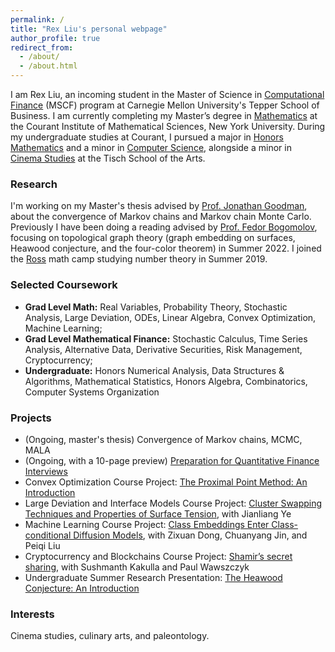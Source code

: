 ```yaml
---
permalink: /
title: "Rex Liu's personal webpage"
author_profile: true
redirect_from: 
  - /about/
  - /about.html
---
```


I am Rex Liu, an incoming student in the Master of Science in [Computational Finance](https://www.cmu.edu/mscf/) (MSCF) program at Carnegie Mellon University's Tepper School of Business. I am currently completing my Master’s degree in [Mathematics](https://math.nyu.edu/dynamic/graduate/ms-gsas/ms-mathematics/) at the Courant Institute of Mathematical Sciences, New York University. During my undergraduate studies at Courant, I pursued a major in [Honors Mathematics](https://math.nyu.edu/dynamic/undergrad/ba-cas/majors-minors/honors-programs/#honors-math-major) and a minor in [Computer Science](https://cs.nyu.edu/home/undergrad/minor_programs.html), alongside a minor in [Cinema Studies](https://tisch.nyu.edu/cinema-studies) at the Tisch School of the Arts.

### Research
I'm working on my Master's thesis advised by [Prof. Jonathan Goodman](https://math.nyu.edu/~goodman/), about the convergence of Markov chains and Markov chain Monte Carlo. Previously I have been doing a reading advised by [Prof. Fedor Bogomolov](https://math.nyu.edu/people/profiles/BOGOMOLOV_Fedor.html), focusing on topological graph theory (graph embedding on surfaces, Heawood conjecture, and the four-color theorem) in Summer 2022. I joined the [Ross](https://rossprogram.org/) math camp studying number theory in Summer 2019.

### Selected Coursework
+ **Grad Level Math:** Real Variables, Probability Theory, Stochastic Analysis, Large Deviation, ODEs, Linear Algebra, Convex Optimization, Machine Learning;
+ **Grad Level Mathematical Finance:** Stochastic Calculus, Time Series Analysis, Alternative Data, Derivative Securities, Risk Management, Cryptocurrency;
+ **Undergraduate:** Honors Numerical Analysis, Data Structures & Algorithms, Mathematical Statistics, Honors Algebra, Combinatorics, Computer Systems Organization

### Projects
+ (Ongoing, master's thesis) Convergence of Markov chains, MCMC, MALA
+ (Ongoing, with a 10-page preview) [Preparation for Quantitative Finance Interviews](https://rexliu9.github.io/files/Quant_Interview_Prep_prev.pdf)
+ Convex Optimization Course Project: [The Proximal Point Method: An Introduction](https://rexliu9.github.io/files/Cvx_Proximal_Point_methods.pdf)
+ Large Deviation and Interface Models Course Project: [Cluster Swapping Techniques and Properties of Surface Tension](https://rexliu9.github.io/files/Properties_of_Surface_Tension.pdf), with Jianliang Ye
+ Machine Learning Course Project: [Class Embeddings Enter Class-conditional Diffusion Models](https://rexliu9.github.io/files/ceec_diffusion.pdf), with Zixuan Dong, Chuanyang Jin, and Peiqi Liu
+ Cryptocurrency and Blockchains Course Project: [Shamir’s secret sharing](https://rexliu9.github.io/files/Shamir’s_secret_sharing.pdf), with Sushmanth Kakulla and Paul Wawszczyk
+ Undergraduate Summer Research Presentation: [The Heawood Conjecture: An Introduction](https://rexliu9.github.io/files/sure_slides.pdf)

### Interests
Cinema studies, culinary arts, and paleontology.
